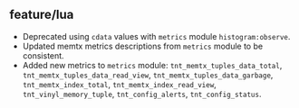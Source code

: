 ## feature/lua

* Deprecated using `cdata` values with `metrics` module `histogram:observe`.
* Updated memtx metrics descriptions from `metrics` module to be consistent.
* Added new metrics to `metrics` module: `tnt_memtx_tuples_data_total`,
  `tnt_memtx_tuples_data_read_view`, `tnt_memtx_tuples_data_garbage`,
  `tnt_memtx_index_total`, `tnt_memtx_index_read_view`, `tnt_vinyl_memory_tuple`,
  `tnt_config_alerts`, `tnt_config_status`.

